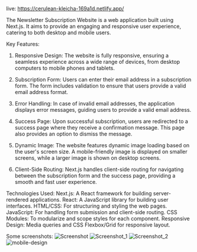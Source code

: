 live: https://cerulean-kleicha-169a1d.netlify.app/

The Newsletter Subscription Website is a web application built using Next.js. It aims to provide an engaging and responsive user experience, catering to both desktop and mobile users.

Key Features:

1. Responsive Design: The website is fully responsive, ensuring a seamless experience across a wide range of devices, from desktop computers to mobile phones and tablets.

2. Subscription Form: Users can enter their email address in a subscription form. The form includes validation to ensure that users provide a valid email address format.

3. Error Handling: In case of invalid email addresses, the application displays error messages, guiding users to provide a valid email address.

4. Success Page: Upon successful subscription, users are redirected to a success page where they receive a confirmation message. This page also provides an option to dismiss the message.

5. Dynamic Image: The website features dynamic image loading based on the user's screen size. A mobile-friendly image is displayed on smaller screens, while a larger image is shown on desktop screens.

6. Client-Side Routing: Next.js handles client-side routing for navigating between the subscription form and the success page, providing a smooth and fast user experience.


Technologies Used:
Next.js: A React framework for building server-rendered applications.
React: A JavaScript library for building user interfaces.
HTML/CSS: For structuring and styling the web pages.
JavaScript: For handling form submission and client-side routing.
CSS Modules: To modularize and scope styles for each component.
Responsive Design: Media queries and CSS Flexbox/Grid for responsive layout.

Some screenshots:
![Screenshot](https://github.com/Harman-preet-singh13/newsletter/assets/63332289/f0edc3f6-a7d0-4894-83bb-6f9637e48851)
![Screenshot_1](https://github.com/Harman-preet-singh13/newsletter/assets/63332289/5648b141-3b5b-43b8-a6e0-c76e027e35ec)
![Screenshot_2](https://github.com/Harman-preet-singh13/newsletter/assets/63332289/74f5f8b0-6f21-4516-a9e8-44e117ec5b99)
![mobile-design](https://github.com/Harman-preet-singh13/newsletter/assets/63332289/3553b099-2a8e-4682-86b8-b21fd8b0d11d)
